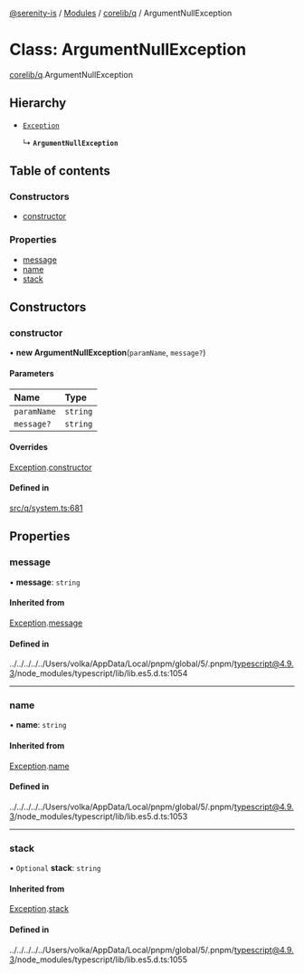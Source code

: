 [@serenity-is](../README.md) / [Modules](../modules.md) / [corelib/q](../modules/corelib_q.md) / ArgumentNullException

# Class: ArgumentNullException

[corelib/q](../modules/corelib_q.md).ArgumentNullException

## Hierarchy

- [`Exception`](corelib_q.Exception.md)

  ↳ **`ArgumentNullException`**

## Table of contents

### Constructors

- [constructor](corelib_q.ArgumentNullException.md#constructor)

### Properties

- [message](corelib_q.ArgumentNullException.md#message)
- [name](corelib_q.ArgumentNullException.md#name)
- [stack](corelib_q.ArgumentNullException.md#stack)

## Constructors

### constructor

• **new ArgumentNullException**(`paramName`, `message?`)

#### Parameters

| Name | Type |
| :------ | :------ |
| `paramName` | `string` |
| `message?` | `string` |

#### Overrides

[Exception](corelib_q.Exception.md).[constructor](corelib_q.Exception.md#constructor)

#### Defined in

[src/q/system.ts:681](https://github.com/serenity-is/serenity/blob/master/packages/corelib/src/q/system.ts#line&#x3D;681)

## Properties

### message

• **message**: `string`

#### Inherited from

[Exception](corelib_q.Exception.md).[message](corelib_q.Exception.md#message)

#### Defined in

../../../../../Users/volka/AppData/Local/pnpm/global/5/.pnpm/typescript@4.9.3/node_modules/typescript/lib/lib.es5.d.ts:1054

___

### name

• **name**: `string`

#### Inherited from

[Exception](corelib_q.Exception.md).[name](corelib_q.Exception.md#name)

#### Defined in

../../../../../Users/volka/AppData/Local/pnpm/global/5/.pnpm/typescript@4.9.3/node_modules/typescript/lib/lib.es5.d.ts:1053

___

### stack

• `Optional` **stack**: `string`

#### Inherited from

[Exception](corelib_q.Exception.md).[stack](corelib_q.Exception.md#stack)

#### Defined in

../../../../../Users/volka/AppData/Local/pnpm/global/5/.pnpm/typescript@4.9.3/node_modules/typescript/lib/lib.es5.d.ts:1055
